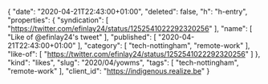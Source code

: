 {
  "date": "2020-04-21T22:43:00+01:00",
  "deleted": false,
  "h": "h-entry",
  "properties": {
    "syndication": [
      "https://twitter.com/efinlay24/status/1252541022292320256"
    ],
    "name": [
      "Like of @efinlay24's tweet"
    ],
    "published": [
      "2020-04-21T22:43:00+01:00"
    ],
    "category": [
      "tech-nottingham",
      "remote-work"
    ],
    "like-of": [
      "https://twitter.com/efinlay24/status/1252541022292320256"
    ]
  },
  "kind": "likes",
  "slug": "2020/04/yowms",
  "tags": [
    "tech-nottingham",
    "remote-work"
  ],
  "client_id": "https://indigenous.realize.be"
}
